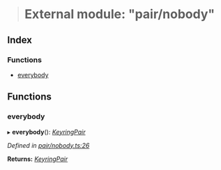 > # External module: "pair/nobody"

## Index

### Functions

* [everybody](_pair_nobody_.md#everybody)

## Functions

###  everybody

▸ **everybody**(): *[KeyringPair](../interfaces/_types_.keyringpair.md)*

*Defined in [pair/nobody.ts:26](https://github.com/polkadot-js/common/blob/aab3ed5/packages/keyring/src/pair/nobody.ts#L26)*

**Returns:** *[KeyringPair](../interfaces/_types_.keyringpair.md)*